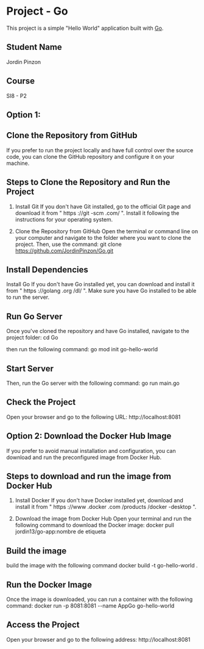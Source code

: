 # Project - Go

This project is a simple "Hello World" application built with [Go](https://golang.org/).

## Student Name

Jordin Pinzon

## Course

SI8 - P2

## Option 1: 
## Clone the Repository from GitHub
If you prefer to run the project locally and have full control over the source code, you can clone the GitHub repository and configure it on your machine.

## Steps to Clone the Repository and Run the Project
1. Install Git
If you don't have Git installed, go to the official Git page and download it from " https ://git -scm .com/ ". Install it following the instructions for your operating system.

2. Clone the Repository from GitHub
Open the terminal or command line on your computer and navigate to the folder where you want to clone the project. Then, use the command:
git clone https://github.com/JordinPinzon/Go.git

## Install Dependencies
Install Go
If you don't have Go installed yet, you can download and install it from " https ://golang .org /dl/ ". Make sure you have Go installed to be able to run the server.

## Run Go Server
Once you've cloned the repository and have Go installed, navigate to the project folder:
cd Go

then run the following command:
go mod init go-hello-world

## Start Server
Then, run the Go server with the following command:
go run main.go

## Check the Project
Open your browser and go to the following URL:
http://localhost:8081

## Option 2: Download the Docker Hub Image
If you prefer to avoid manual installation and configuration, you can download and run the preconfigured image from Docker Hub.

## Steps to download and run the image from Docker Hub
1. Install Docker
If you don't have Docker installed yet, download and install it from " https ://www .docker .com /products /docker -desktop ".

2. Download the image from Docker Hub
Open your terminal and run the following command to download the Docker image:
docker pull jordin13/go-app:nombre de etiqueta

## Build the image
build the image with the following command
docker build -t go-hello-world .

## Run the Docker Image
Once the image is downloaded, you can run a container with the following command:
docker run -p 8081:8081 --name AppGo go-hello-world

## Access the Project
Open your browser and go to the following address:
http://localhost:8081


